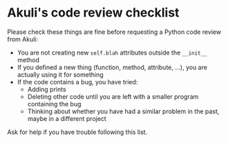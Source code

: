 # Akuli's code review checklist

Please check these things are fine before requesting a Python code review from Akuli:
- You are not creating new `self.blah` attributes outside the `__init__` method
- If you defined a new thing (function, method, attribute, ...), you are actually using it for something
- If the code contains a bug, you have tried:
    - Adding prints
    - Deleting other code until you are left with a smaller program containing the bug
    - Thinking about whether you have had a similar problem in the past, maybe in a different project

Ask for help if you have trouble following this list.
